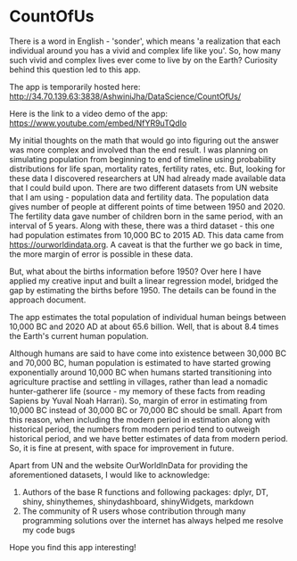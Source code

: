 # CountOfUs

There is a word in English - 'sonder', which means 'a realization that each individual around you has a vivid and complex life like you'. So, how many such vivid and complex lives ever come to live by on the Earth? Curiosity behind this question led to this app. 

The app is temporarily hosted here: http://34.70.139.63:3838/AshwiniJha/DataScience/CountOfUs/

Here is the link to a video demo of the app: https://www.youtube.com/embed/NfYR9uTQdIo

My initial thoughts on the math that would go into figuring out the answer was more complex and involved than the end result. I was planning on simulating population from beginning to end of timeline using probability distributions for life span, mortality rates, fertility rates, etc. But, looking for these data I discovered researchers at UN had already made available data that I could build upon. There are two different datasets from UN website that I am using - population data and fertility data. The population data gives number of people at different points of time between 1950 and 2020. The fertility data gave number of children born in the same period, with an interval of 5 years. Along with these, there was a third dataset - this one had population estimates from 10,000 BC to 2015 AD. This data came from https://ourworldindata.org. A caveat is that the further we go back in time, the more margin of error is possible in these data.

But, what about the births information before 1950? Over here I have applied my creative input and built a linear regression model, bridged the gap by estimating the births before 1950. The details can be found in the approach document.

The app estimates the total population of individual human beings between 10,000 BC and 2020 AD at about 65.6 billion. Well, that is about 8.4 times the Earth's current human population.

Although humans are said to have come into existence between 30,000 BC and 70,000 BC, human population is estimated to have started growing exponentially around 10,000 BC when humans started transitioning into agriculture practise and settling in villages, rather than lead a nomadic hunter-gatherer life (source - my memory of these facts from reading Sapiens by Yuval Noah Harrari). So, margin of error in estimating from 10,000 BC instead of 30,000 BC or 70,000 BC should be small. Apart from this reason, when including the modern period in estimation along with historical period, the numbers from modern period tend to outweigh historical period, and we have better estimates of data from modern period. So, it is fine at present, with space for improvement in future.

Apart from UN and the website OurWorldInData for providing the aforementioned datasets, I would like to acknowledge:
1) Authors of the base R functions and following packages: dplyr, DT, shiny, shinythemes, shinydashboard, shinyWidgets, markdown
2) The community of R users whose contribution through many programming solutions over the internet has always helped me resolve my code bugs

Hope you find this app interesting!
